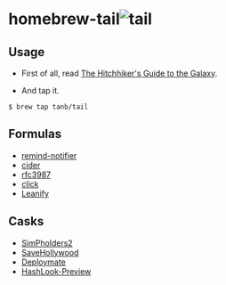 homebrew-tail![tail](https://cloud.githubusercontent.com/assets/291175/5014326/29fc70fe-6ad8-11e4-980d-a5ad0065be0b.png)
=============

## Usage
- First of all, read [The Hitchhiker's Guide to the Galaxy](http://en.wikipedia.org/wiki/The_Hitchhiker's_Guide_to_the_Galaxy).

- And tap it.
```
$ brew tap tanb/tail
```

## Formulas
- [remind-notifier](https://github.com/tanB/remind-notifier)
- [cider](https://github.com/msanders/cider)
- [rfc3987](https://github.com/dgerber/rfc3987)
- [click](http://click.pocoo.org/)
- [Leanify](https://github.com/JayXon/Leanify)

## Casks
- [SimPholders2](http://simpholders.com)
- [SaveHollywood](http://s.sudre.free.fr/Software/SaveHollywood/about.html)
- [Deploymate](http://deploymateapp.com)
- [HashLook-Preview](https://github.com/tanb/HashLook-Preview)
